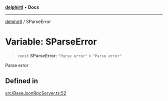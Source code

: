 [**delphirtl**](../README.md) • **Docs**

***

[delphirtl](../globals.md) / SParseError

# Variable: SParseError

> `const` **SParseError**: `"Parse error"` = `"Parse error"`

Parse error

## Defined in

[src/BaseJsonRpcServer.ts:52](https://github.com/chuacw/delphirtl/blob/fec3f5d663dd7c36654525a8693564dece7e3b0d/src/BaseJsonRpcServer.ts#L52)
